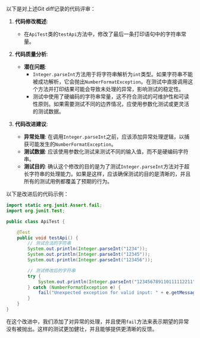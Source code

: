 以下是对上述Git diff记录的代码评审：

1. **代码修改概述**:
   - 在`ApiTest`类的`testApi`方法中，修改了最后一条打印语句中的字符串常量。

2. **代码质量分析**:
   - **潜在问题**: 
     - `Integer.parseInt`方法用于将字符串解析为`int`类型。如果字符串不能被成功解析，它会抛出`NumberFormatException`。在测试中直接调用这个方法并打印结果可能会导致未处理的异常，影响测试的稳定性。
     - 测试中使用了硬编码的字符串常量，这不符合测试的可维护性和可读性原则。如果需要测试不同的边界情况，应使用参数化测试或更灵活的测试数据。

3. **代码改进建议**:
   - **异常处理**: 在调用`Integer.parseInt`之前，应该添加异常处理逻辑，以捕获可能发生的`NumberFormatException`。
   - **测试数据**: 应该使用参数化测试来测试不同的输入值，而不是硬编码字符串。
   - **测试目的**: 确认这个修改的目的是为了测试`Integer.parseInt`方法对于超长字符串的处理能力。如果是这样，应该确保测试的目的是清晰的，并且所有的测试用例都覆盖了预期的行为。

以下是改进后的代码示例：

```java
import static org.junit.Assert.fail;
import org.junit.Test;

public class ApiTest {

    @Test
    public void testApi() {
        // 测试合法的字符串
        System.out.println(Integer.parseInt("1234"));
        System.out.println(Integer.parseInt("12345"));
        System.out.println(Integer.parseInt("123456"));

        // 测试修改后的字符串
        try {
            System.out.println(Integer.parseInt("123456789110111112211"));
        } catch (NumberFormatException e) {
            fail("Unexpected exception for valid input: " + e.getMessage());
        }
    }
}
```

在这个改进中，我们添加了对异常的处理，并且使用`fail`方法来表示期望的异常没有被抛出。这样的测试更加健壮，并且能够提供更清晰的反馈。
